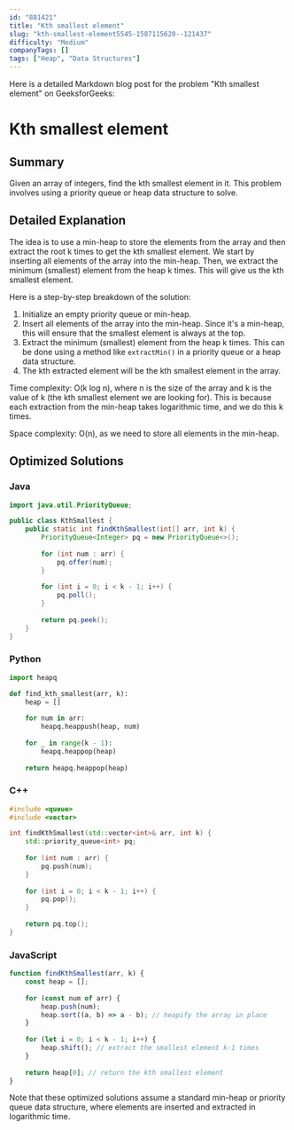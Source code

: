 ```yaml
---
id: "881421"
title: "Kth smallest element"
slug: "kth-smallest-element5545-1587115620--121437"
difficulty: "Medium"
companyTags: []
tags: ["Heap", "Data Structures"]
---
```


Here is a detailed Markdown blog post for the problem "Kth smallest element" on GeeksforGeeks:

# Kth smallest element
## Summary
Given an array of integers, find the kth smallest element in it. This problem involves using a priority queue or heap data structure to solve.

## Detailed Explanation
The idea is to use a min-heap to store the elements from the array and then extract the root k times to get the kth smallest element. We start by inserting all elements of the array into the min-heap. Then, we extract the minimum (smallest) element from the heap k times. This will give us the kth smallest element.

Here is a step-by-step breakdown of the solution:

1. Initialize an empty priority queue or min-heap.
2. Insert all elements of the array into the min-heap. Since it's a min-heap, this will ensure that the smallest element is always at the top.
3. Extract the minimum (smallest) element from the heap k times. This can be done using a method like `extractMin()` in a priority queue or a heap data structure.
4. The kth extracted element will be the kth smallest element in the array.

Time complexity: O(k log n), where n is the size of the array and k is the value of k (the kth smallest element we are looking for). This is because each extraction from the min-heap takes logarithmic time, and we do this k times.

Space complexity: O(n), as we need to store all elements in the min-heap.

## Optimized Solutions

### Java
```java
import java.util.PriorityQueue;

public class KthSmallest {
    public static int findKthSmallest(int[] arr, int k) {
        PriorityQueue<Integer> pq = new PriorityQueue<>();
        
        for (int num : arr) {
            pq.offer(num);
        }
        
        for (int i = 0; i < k - 1; i++) {
            pq.poll();
        }
        
        return pq.peek();
    }
}
```

### Python
```python
import heapq

def find_kth_smallest(arr, k):
    heap = []
    
    for num in arr:
        heapq.heappush(heap, num)
    
    for _ in range(k - 1):
        heapq.heappop(heap)
    
    return heapq.heappop(heap)
```

### C++
```cpp
#include <queue>
#include <vector>

int findKthSmallest(std::vector<int>& arr, int k) {
    std::priority_queue<int> pq;
    
    for (int num : arr) {
        pq.push(num);
    }
    
    for (int i = 0; i < k - 1; i++) {
        pq.pop();
    }
    
    return pq.top();
}
```

### JavaScript
```javascript
function findKthSmallest(arr, k) {
    const heap = [];
    
    for (const num of arr) {
        heap.push(num);
        heap.sort((a, b) => a - b); // heapify the array in place
    }
    
    for (let i = 0; i < k - 1; i++) {
        heap.shift(); // extract the smallest element k-1 times
    }
    
    return heap[0]; // return the kth smallest element
}
```

Note that these optimized solutions assume a standard min-heap or priority queue data structure, where elements are inserted and extracted in logarithmic time.